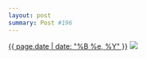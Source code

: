 ```yaml
---
layout: post
summary: Post #196
---
```


<p>
  <time><a href="/196">{{ page.date | date: "%B %e, %Y" }}</a></time>
  <a href="/196"><img src="{{ site.assets_url }}/196-640.jpg" srcset="{{ site.assets_url }}/196-1280.jpg 1280w, {{ site.assets_url }}/196-960.jpg 960w, {{ site.assets_url }}/196-640.jpg 640w, {{ site.assets_url }}/196-320.jpg 320w" sizes="(min-width: 700px) 50vw, calc(100vw - 2rem)" /></a>
</p>
